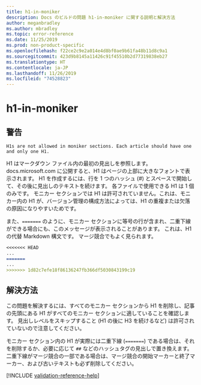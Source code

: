 ```yaml
---
title: h1-in-moniker
description: Docs のビルドの問題 h1-in-moniker に関する説明と解決方法
author: meganbradley
ms.author: mbradley
ms.topic: error-reference
ms.date: 11/25/2019
ms.prod: non-product-specific
ms.openlocfilehash: f22ce2c9e2a014e4d8bf0ae9b61fa48b11d8c9a1
ms.sourcegitcommit: 423d9b8145a11426c91f45510b2d77319838eb27
ms.translationtype: HT
ms.contentlocale: ja-JP
ms.lasthandoff: 11/26/2019
ms.locfileid: "74528823"
---
```

# <a name="h1-in-moniker"></a>h1-in-moniker

## <a name="warning"></a>警告

`H1s are not allowed in moniker sections. Each article should have one and only one H1.`

H1 はマークダウン ファイル内の最初の見出しを参照します。 docs.microsoft.com に公開すると、H1 はページの上部に大きなフォントで表示されます。 H1 を作成するには、行を 1 つのハッシュ (#) とスペースで開始して、その後に見出しのテキストを続けます。 各ファイルで使用できる H1 は 1 個のみです。 モニカー セクションでは H1 は許可されていません。これは、モニカー内の H1 が、バージョン管理の構成方法によっては、H1 の重複または欠落の原因になりやすいためです。

また、`=======` のように、モニカー セクションに等号の行が含まれ、二重下線ができる場合にも、このメッセージが表示されることがあります。 これは、H1 の代替 Markdown 構文です。 マージ競合でもよく見られます。

```markdown
<<<<<<< HEAD
...
=======
...
>>>>>>> 1d82c7efe18f86136247fb366df5030843199c19
```

## <a name="resolution"></a>解決方法

この問題を解決するには、すべてのモニカー セクションから H1 を削除し、記事の先頭にある H1 がすべてのモニカー セクションに適していることを確認します。 見出しレベルをスキップすること (H1 の後に H3 を続けるなど) は許可されていないので注意してください。

モニカー セクション内の H1 が実際には二重下線 (`=======`) である場合は、それを削除するか、必要に応じて `##` などのハッシュタグの見出しで置き換えます。 二重下線がマージ競合の一部である場合は、マージ競合の開始マーカーと終了マーカー、および古いテキストも必ず削除してください。

<!--make sure to add this file to your includes folder and verify the path-->
[!INCLUDE [validation-reference-help](includes/validation-reference-help.md)]
